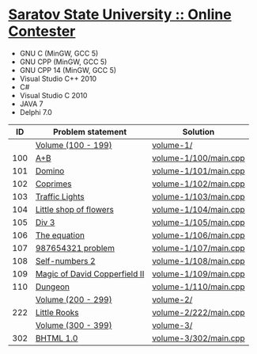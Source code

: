 # [Saratov State University :: Online Contester](http://acm.sgu.ru/index.php)

- GNU C (MinGW, GCC 5)
- GNU CPP (MinGW, GCC 5)
- GNU CPP 14 (MinGW, GCC 5)
- Visual Studio C++ 2010
- C#
- Visual Studio C 2010
- JAVA 7
- Delphi 7.0


| ID  | Problem statement                                                                    | Solution                                       |
|-----|--------------------------------------------------------------------------------------|------------------------------------------------|
|     | [Volume (100 - 199)](http://acm.sgu.ru/problemset.php?contest=0&volume=1)            | [volume-1/](volume-1/)                         |
| 100 | [A+B](http://acm.sgu.ru/problem.php?contest=0&problem=100)                           | [volume-1/100/main.cpp](volume-1/100/main.cpp) |
| 101 | [Domino](http://acm.sgu.ru/problem.php?contest=0&problem=101)                        | [volume-1/101/main.cpp](volume-1/101/main.cpp) |
| 102 | [Coprimes](http://acm.sgu.ru/problem.php?contest=0&problem=102)                      | [volume-1/102/main.cpp](volume-1/102/main.cpp) |
| 103 | [Traffic Lights](http://acm.sgu.ru/problem.php?contest=0&problem=103)                | [volume-1/103/main.cpp](volume-1/103/main.cpp) |
| 104 | [Little shop of flowers](http://acm.sgu.ru/problem.php?contest=0&problem=104)        | [volume-1/104/main.cpp](volume-1/104/main.cpp) |
| 105 | [Div 3](http://acm.sgu.ru/problem.php?contest=0&problem=105)                         | [volume-1/105/main.cpp](volume-1/105/main.cpp) |
| 106 | [The equation](http://acm.sgu.ru/problem.php?contest=0&problem=106)                  | [volume-1/106/main.cpp](volume-1/106/main.cpp) |
| 107 | [987654321 problem](http://acm.sgu.ru/problem.php?contest=0&problem=107)             | [volume-1/107/main.cpp](volume-1/107/main.cpp) |
| 108 | [Self-numbers 2](http://acm.sgu.ru/problem.php?contest=0&problem=108)                | [volume-1/108/main.cpp](volume-1/108/main.cpp) |
| 109 | [Magic of David Copperfield II](http://acm.sgu.ru/problem.php?contest=0&problem=109) | [volume-1/109/main.cpp](volume-1/109/main.cpp) |
| 110 | [Dungeon](http://acm.sgu.ru/problem.php?contest=0&problem=110)                       | [volume-1/110/main.cpp](volume-1/110/main.cpp) |
|     | [Volume (200 - 299)](http://acm.sgu.ru/problemset.php?contest=0&volume=2)            | [volume-2/](volume-2/)                         |
| 222 | [Little Rooks](http://acm.sgu.ru/problem.php?contest=0&problem=222)                  | [volume-2/222/main.cpp](volume-2/222/main.cpp) |
|     | [Volume (300 - 399)](http://acm.sgu.ru/problemset.php?contest=0&volume=3)            | [volume-3/](volume-3/)                         |
| 302 | [BHTML 1.0](http://acm.sgu.ru/problem.php?contest=0&problem=302)                     | [volume-3/302/main.cpp](volume-3/302/main.cpp) |

